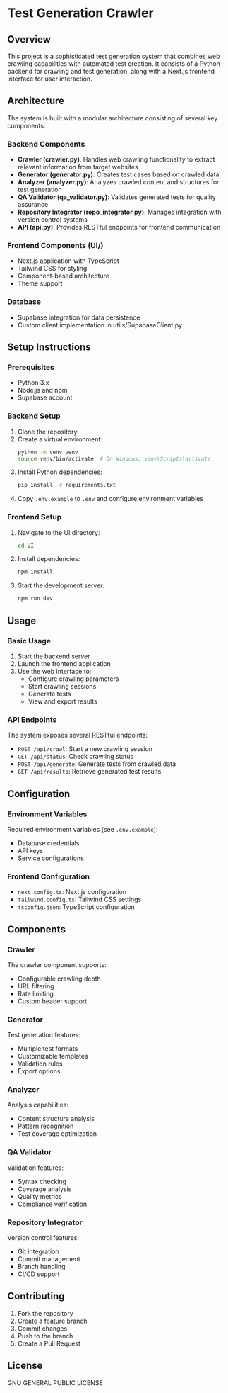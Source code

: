# Test Generation Crawler

## Overview

This project is a sophisticated test generation system that combines web crawling capabilities with automated test creation. It consists of a Python backend for crawling and test generation, along with a Next.js frontend interface for user interaction.

## Architecture

The system is built with a modular architecture consisting of several key components:

### Backend Components

- **Crawler (crawler.py)**: Handles web crawling functionality to extract relevant information from target websites
- **Generator (generator.py)**: Creates test cases based on crawled data
- **Analyzer (analyzer.py)**: Analyzes crawled content and structures for test generation
- **QA Validator (qa_validator.py)**: Validates generated tests for quality assurance
- **Repository Integrator (repo_integrator.py)**: Manages integration with version control systems
- **API (api.py)**: Provides RESTful endpoints for frontend communication

### Frontend Components (UI/)

- Next.js application with TypeScript
- Tailwind CSS for styling
- Component-based architecture
- Theme support

### Database

- Supabase integration for data persistence
- Custom client implementation in utils/SupabaseClient.py

## Setup Instructions

### Prerequisites

- Python 3.x
- Node.js and npm
- Supabase account

### Backend Setup

1. Clone the repository
2. Create a virtual environment:
   ```bash
   python -m venv venv
   source venv/bin/activate  # On Windows: venv\Scripts\activate
   ```
3. Install Python dependencies:
   ```bash
   pip install -r requirements.txt
   ```
4. Copy `.env.example` to `.env` and configure environment variables

### Frontend Setup

1. Navigate to the UI directory:
   ```bash
   cd UI
   ```
2. Install dependencies:
   ```bash
   npm install
   ```
3. Start the development server:
   ```bash
   npm run dev
   ```

## Usage

### Basic Usage

1. Start the backend server
2. Launch the frontend application
3. Use the web interface to:
   - Configure crawling parameters
   - Start crawling sessions
   - Generate tests
   - View and export results

### API Endpoints

The system exposes several RESTful endpoints:

- `POST /api/crawl`: Start a new crawling session
- `GET /api/status`: Check crawling status
- `POST /api/generate`: Generate tests from crawled data
- `GET /api/results`: Retrieve generated test results

## Configuration

### Environment Variables

Required environment variables (see `.env.example`):

- Database credentials
- API keys
- Service configurations

### Frontend Configuration

- `next.config.ts`: Next.js configuration
- `tailwind.config.ts`: Tailwind CSS settings
- `tsconfig.json`: TypeScript configuration

## Components

### Crawler

The crawler component supports:

- Configurable crawling depth
- URL filtering
- Rate limiting
- Custom header support

### Generator

Test generation features:

- Multiple test formats
- Customizable templates
- Validation rules
- Export options

### Analyzer

Analysis capabilities:

- Content structure analysis
- Pattern recognition
- Test coverage optimization

### QA Validator

Validation features:

- Syntax checking
- Coverage analysis
- Quality metrics
- Compliance verification

### Repository Integrator

Version control features:

- Git integration
- Commit management
- Branch handling
- CI/CD support

## Contributing

1. Fork the repository
2. Create a feature branch
3. Commit changes
4. Push to the branch
5. Create a Pull Request

## License

GNU GENERAL PUBLIC LICENSE
